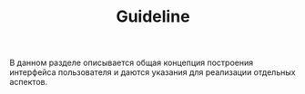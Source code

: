 ﻿---
layout: default
title: Guideline
position: 0
categories: 
tags: 
---

В данном разделе описывается общая концепция построения интерфейса пользователя и даются указания для реализации отдельных аспектов.

 



 

 


